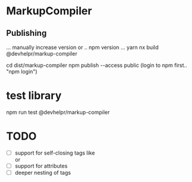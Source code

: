 # MarkupCompiler


## Publishing


... manually increase version or .. npm version ...
yarn nx build @devhelpr/markup-compiler

cd dist/markup-compiler
npm publish --access public
(login to npm first.. "npm login")


# test library

npm run test @devhelpr/markup-compiler


# TODO
- [ ] support for self-closing tags like <br/> or <br />
- [ ] support for attributes
- [ ] deeper nesting of tags